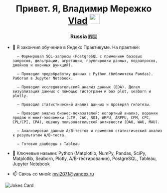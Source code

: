 <h1 align="center">Привет. Я, Владимир Мережко <a href="https://daniilshat.ru/" target="_blank">Vlad</a> 
<img src="https://github.com/blackcater/blackcater/raw/main/images/Hi.gif" height="32"/></h1>
<h3 align="center">Russia 🇷🇺</h3>

- 🌱 Я закончил обучение в Яндекс Практикуме. На практике:

        — Формировал SQL-запросы (PostgreSQL с примением базовых запросов, фильтрации, агрегации, группировки данных, подзапросов, джойнов и оконных функций).

        — Проводил предобработку данных с Python (библиотека Pandas). Работал в Jupyter Notebook.

        — Проводил исследовательский анализ данных (EDA). Делал визуализация данных с помощью гистограмм и box plot, seaborn и plotly.

        — Проводил статистический анализ данных и проверял гипотезы.

        — Проводил анализ бизнес-показателей: когортный анализ, воронки продаж и юнит-экономики (LTV, CAC, ROI, ARPU, ARPPU, СPM, СPC, CPL/CPI, CPA), оценку пользовательской активности (DAU, WAU, MAU).

        — Анализировал данные A/B-тестов и применял статистический анализ к результатам A/B-теста.

        — Готовил дашборды в Tableau
- 💞️ Ключевые навыки: Python (Matplotlib, NumPy, Pandas, SciPy, Matplotlib, Seaborn, Plotly, A/B-тестирование), PostgreSQL, Tableau, Jupyter Notebook
- 📫 Связь со мной: mvi2071@yandex.ru
  
<!---
VladCrim/VladCrim is a ✨ special ✨ repository because its `README.md` (this file) appears on your GitHub profile.
You can click the Preview link to take a look at your changes.
--->

<img src="https://readme-jokes.vercel.app/api" alt="Jokes Card" />
